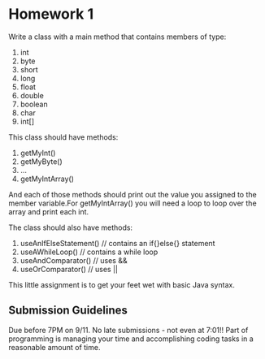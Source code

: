 # Homework 1

Write a class with a main method that contains members of type:

  1. int
  2. byte
  3. short
  4. long
  5. float
  6. double
  7. boolean
  8. char
  9. int[]
  
This class should have methods:

1. getMyInt()
2. getMyByte()
3. ...
9. getMyIntArray()

And each of those methods should print out the value you assigned to the member variable.For getMyIntArray() you will need a loop to loop over the array and print each int.

The class should also have methods:
1. useAnIfElseStatement() // contains an if{}else{} statement
2. useAWhileLoop() // contains a while loop
3. useAndComparator() // uses &&
4. useOrComparator() // uses ||

This little assignment is to get your feet wet with basic Java syntax.

## Submission Guidelines
Due before 7PM on 9/11. No late submissions - not even at 7:01!! Part of programming is managing your time and accomplishing coding tasks in a reasonable amount of time.
